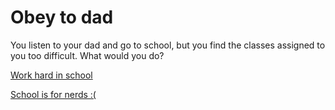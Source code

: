 # Obey to dad
You listen to your dad and go to school, but you find the classes assigned to you too difficult. What would you do?

[Work hard in school](praise-by-dad.md)

[School is for nerds :(](fail-school.md)
